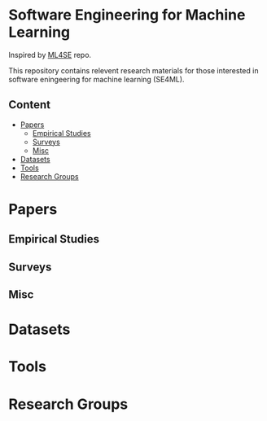 # Software Engineering for Machine Learning

Inspired by [ML4SE](https://github.com/saltudelft/ml4se) repo.

This repository contains relevent research materials for those interested in software eningeering for machine learning (SE4ML). 

## Content
- [Papers](#papers)
    - [Empirical Studies](#empirical-studies)
    - [Surveys](#surveys)
    - [Misc](#misc)
- [Datasets](#datasets)
- [Tools](#tools)
- [Research Groups](#research-groups)

# Papers


## Empirical Studies


## Surveys


## Misc

# Datasets

# Tools

# Research Groups
